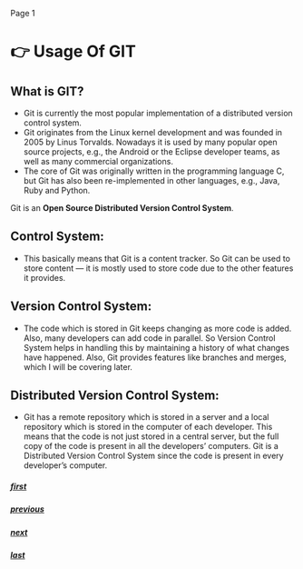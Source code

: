 Page 1
                                           

# :point_right: Usage Of GIT

## What is GIT?

* Git is currently the most popular implementation of a distributed version control system.
* Git originates from the Linux kernel development and was founded in 2005 by Linus Torvalds. Nowadays it is used by many popular open source projects, e.g., the Android or the Eclipse developer teams, as well as many commercial organizations.
* The core of Git was originally written in the programming language C, but Git has also been re-implemented in other languages, e.g., Java, Ruby and Python.

Git is an **Open Source Distributed Version Control System**. 

## Control System:

* This basically means that Git is a content tracker. So Git can be used to store content — it is mostly used to store code due to the other features it provides.

## Version Control System:

* The code which is stored in Git keeps changing as more code is added. Also, many developers can add code in parallel. So Version Control System helps in handling this by maintaining a history of what changes have happened. Also, Git provides features like branches and merges, which I will be covering later.

## Distributed Version Control System:

* Git has a remote repository which is stored in a server and a local repository which is stored in the computer of each developer. This means that the code is not just stored in a central server, but the full copy of the code is present in all the developers’ computers. Git is a Distributed Version Control System since the code is present in every developer’s computer.



##### [first](https://github.com/hkstone14/Team-Project-1/blob/master/README.md)
##### [previous](https://github.com/hkstone14/Team-Project-1/blob/master/README.md)
##### [next](https://github.com/hkstone14/Team-Project-1/blob/master/Git_Commands_Terminologies.md)
##### [last](https://github.com/hkstone14/Team-Project-1/blob/master/Resources.md)